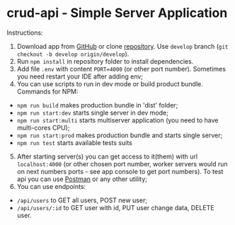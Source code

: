 # crud-api - Simple Server Application

Instructions:
1. Download app from [GitHub](https://github.com/AleksGF/crud-api) or clone [repository](https://github.com/AleksGF/crud-api.git). Use `develop` branch (`git checkout -b develop origin/develop`).
2. Run `npm install` in repository folder to install dependencies.
3. Add file `.env` with content `PORT=4000` (or other port number). Sometimes you need restart your IDE after adding env;
4. You can use scripts to run in dev mode or build product bundle. Commands for NPM:
- `npm run build` makes production bundle in 'dist' folder;
- `npm run start:dev` starts single server in dev mode;
- `npm run start:multi` starts multiserver application (you need to have multi-cores CPU);
- `npm run start:prod` makes production bundle and starts single server;
- `npm run test` starts available tests suits
5. After starting server(s) you can get access to it(them) with url `localhost:4000` (or other chosen port number, worker servers would run on next numbers ports - see app console to get port numbers). To test api you can use [Postman](https://www.postman.com/) or any other utility;
6. You can use endpoints:
- `/api/users` to GET all users, POST new user;
- `/api/users/:id` to GET user with id, PUT user change data, DELETE user.
